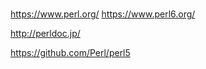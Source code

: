 ###

https://www.perl.org/
https://www.perl6.org/

http://perldoc.jp/

https://github.com/Perl/perl5



